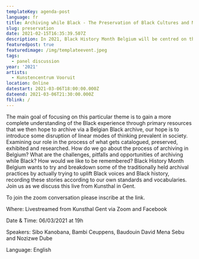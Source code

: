 ```yaml
---
templateKey: agenda-post
language: fr
title: Archiving while Black - The Preservation of Black Cultures and Memories
slug: preservation
date: 2021-02-15T16:35:39.507Z
description: In 2021, Black History Month Belgium will be centred on the process of archiving and documenting the diasporic African experience in Belgium.
featuredpost: true
featuredimage: /img/templateevent.jpeg
tags:
  - panel discussion
year: '2021'
artists:
  - Kunstencentrum Vooruit
location: Online
datestart: 2021-03-06T18:00:00.000Z
dateend: 2021-03-06T21:30:00.000Z
fblink: /
---
```


 The main goal of focusing on this particular theme is to gain a more complete understanding of the Black experience through primary resources that we then hope to archive via a Belgian Black archive, our hope is to introduce some disruption of linear modes of thinking prevalent in society. Examining our role in the process of what gets catalogued, preserved, exhibited and researched. How do we go about the process of archiving in Belgium? What are the challenges, pitfalls and opportunities of archiving while Black? How would we like to be remembered? Black History Month Belgium wants to try and breakdown some of the traditionally held archival practices by actually trying to uplift Black voices and Black history, recording these stories according to our own standards and vocabularies. Join us as we discuss this live from Kunsthal in Gent.

To join the zoom conversation please inscribe at the link.


Where: Livestreamed from Kunsthal Gent via Zoom and Facebook

Date & Time: 06/03/2021 at 19h

Speakers: Sibo Kanobana, Bambi Ceuppens, Baudouin David Mena Sebu and Nozizwe Dube

Language: English
